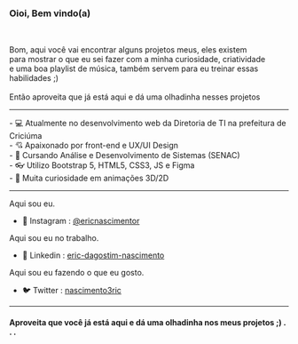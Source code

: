 
 <h3>Oioi, Bem vindo(a)</h3><br>
 
 Bom, aqui você vai encontrar alguns projetos meus, eles existem <br>
 para mostrar o que eu sei fazer com a minha curiosidade, criatividade <br>
 e uma boa playlist de música, também servem para eu treinar essas habilidades ;) <br> <br>
 Então aproveita que já está aqui e dá uma olhadinha nesses projetos
<hr></hr>
- 💻 Atualmente no desenvolvimento web da Diretoria de TI na prefeitura de Criciúma <br>
- 💘 Apaixonado por front-end e UX/UI Design <br>
- 📜 Cursando Análise e Desenvolvimento de Sistemas (SENAC) <br>
- 👓 Utilizo Bootstrap 5, HTML5, CSS3, JS e Figma <br>
- 🤔 Muita curiosidade em animações 3D/2D <br>
<hr></hr>
Aqui sou eu.

  * 📸 Instagram : <a href="https://www.instagram.com/ericnascimentr/">@ericnascimentor</a><br>

Aqui sou eu no trabalho.

  * 💬 Linkedin : <a href="https://www.linkedin.com/in/eric-dagostim-nascimento/">eric-dagostim-nascimento</a> <br>

Aqui sou eu fazendo o que eu gosto.

* 🐦 Twitter : <a href="https://twitter.com/nascimento3ric">nascimento3ric</a> <br>
  
  



<hr></hr>

<h4>Aproveita que você já está aqui e dá uma olhadinha nos meus projetos ;) . . .</h4>





